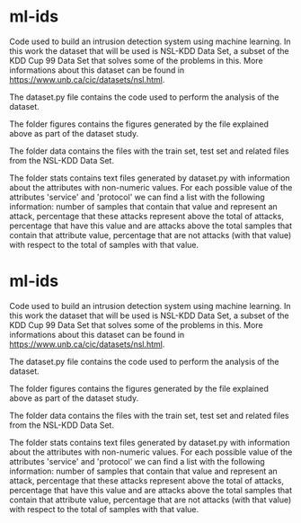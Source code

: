 # ml-ids
Code used to build an intrusion detection system using machine learning. In this work the dataset that will be used is NSL-KDD Data Set, a subset of the KDD Cup 99 Data Set that solves some of the problems in this. More informations about this dataset can be found in https://www.unb.ca/cic/datasets/nsl.html.


The dataset.py file contains the code used to perform the analysis of the dataset.

The folder figures contains the figures generated by the file explained above as part of the dataset study.

The folder data contains the files with the train set, test set and related files from the NSL-KDD Data Set.

The folder stats contains text files generated by dataset.py with information about the attributes with non-numeric values. For each possible value of the attributes 'service' and 'protocol' we can find a list with the following information: number of samples that contain that value and represent an attack, percentage that these attacks represent above the total of attacks, percentage that have this value and are attacks above the total samples that contain that attribute value, percentage that are not attacks (with that value) with respect to the total of samples with that value.
# ml-ids
Code used to build an intrusion detection system using machine learning. In this work the dataset that will be used is NSL-KDD Data Set, a subset of the KDD Cup 99 Data Set that solves some of the problems in this. More informations about this dataset can be found in https://www.unb.ca/cic/datasets/nsl.html.


The dataset.py file contains the code used to perform the analysis of the dataset.

The folder figures contains the figures generated by the file explained above as part of the dataset study.

The folder data contains the files with the train set, test set and related files from the NSL-KDD Data Set.

The folder stats contains text files generated by dataset.py with information about the attributes with non-numeric values. For each possible value of the attributes 'service' and 'protocol' we can find a list with the following information: number of samples that contain that value and represent an attack, percentage that these attacks represent above the total of attacks, percentage that have this value and are attacks above the total samples that contain that attribute value, percentage that are not attacks (with that value) with respect to the total of samples with that value.

